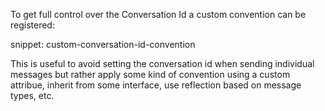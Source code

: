 To get full control over the Conversation Id a custom convention can be registered:

snippet: custom-conversation-id-convention

This is useful to avoid setting the conversation id when sending individual messages but rather apply some kind of convention using a custom attribue, inherit from some interface, use reflection based on message types, etc.